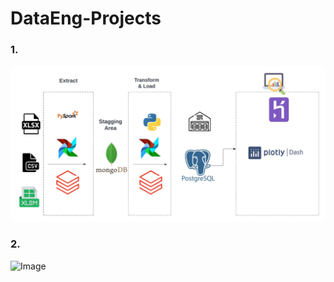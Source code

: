 # DataEng-Projects

### 1.
![Image]( /enr_risk_modeling/env/Images/blx_mdp_etl_pipeline_.jpeg "Portolio risk modling data pipeline")
### 2.
![Image]( /DataEng-Projects/enr_risk_modeling/env/Images/oltp-olap.jpeg "oltp-olap")
